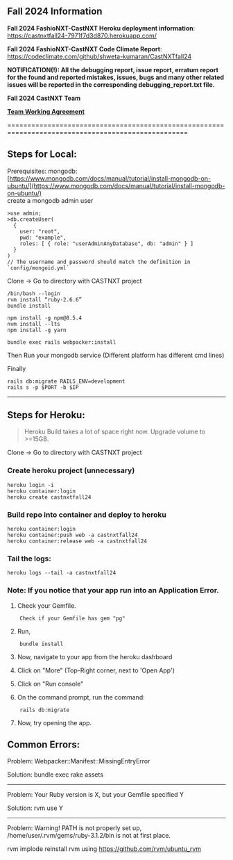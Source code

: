 ## Fall 2024 Information

**Fall 2024 FashioNXT-CastNXT Heroku deployment information**:  https://castnxtfall24-7971f7d3d870.herokuapp.com/  

**Fall 2024 FashioNXT-CastNXT Code Climate Report**: https://codeclimate.com/github/shweta-kumaran/CastNXTfall24

**NOTIFICATION(!): All the debugging report, issue report, erratum report for the found and reported mistakes, issues, bugs and many other related issues will 
be reported in the corresponding debugging_report.txt file.** 


**Fall 2024 CastNXT Team**

[**Team Working Agreement**](https://github.com/shweta-kumaran/CastNXTfall24/blob/main/TWA.md)

===================================================================================================


## Steps for Local:
Prerequisites: mongodb:[https://www.mongodb.com/docs/manual/tutorial/install-mongodb-on-ubuntu/](https://www.mongodb.com/docs/manual/tutorial/install-mongodb-on-ubuntu/) \
create a mongodb admin user
```
>use admin;
>db.createUser(
  {
    user: "root",
    pwd: "example",
    roles: [ { role: "userAdminAnyDatabase", db: "admin" } ]
  }
)
// The username and password should match the definition in `config/mongoid.yml` 
```

Clone -> Go to directory with CASTNXT project
```
/bin/bash --login
rvm install “ruby-2.6.6”
bundle install
```
```
npm install -g npm@8.5.4
nvm install --lts
npm install -g yarn
```
```
bundle exec rails webpacker:install
```

Then Run your mongodb service (Different platform has different cmd lines)

Finally
```
rails db:migrate RAILS_ENV=development
rails s -p $PORT -b $IP
```
---
## Steps for Heroku:
> Heroku Build takes a lot of space right now.
Upgrade volume to >=15GB.

Clone -> Go to directory with CASTNXT project

### Create heroku project (unnecessary)
```
heroku login -i
heroku container:login
heroku create castnxtfall24
```

### Build repo into container and deploy to heroku
```
heroku container:login
heroku container:push web -a castnxtfall24
heroku container:release web -a castnxtfall24
```

### Tail the logs:
```
heroku logs --tail -a castnxtfall24
```

### Note: If you notice that your app run into an Application Error.

1. Check your Gemfile.

```
    Check if your Gemfile has gem "pg"
```

2. Run,
```
    bundle install
```

3. Now, navigate to your app from the heroku dashboard

4. Click on "More" (Top-Right corner, next to 'Open App')

5. Click on "Run console"

6. On the command prompt, run the command:
```
    rails db:migrate
```

7. Now, try opening the app.


## Common Errors:
Problem:
Webpacker::Manifest::MissingEntryError

Solution:
bundle exec rake assets

---
Problem:
Your Ruby version is X, but your Gemfile specified Y

Solution:
rvm use Y

---
Problem:
Warning! PATH is not properly set up, /home/user/.rvm/gems/ruby-3.1.2/bin is not at first place.

rvm implode
reinstall rvm using https://github.com/rvm/ubuntu_rvm
